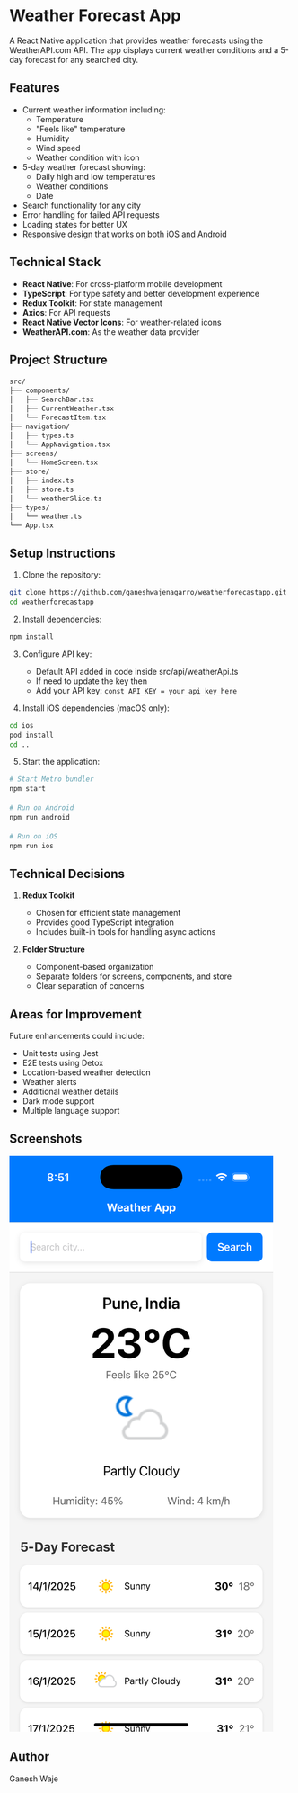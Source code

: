 # Weather Forecast App

A React Native application that provides weather forecasts using the WeatherAPI.com API. The app displays current weather conditions and a 5-day forecast for any searched city.

## Features

- Current weather information including:
  - Temperature
  - "Feels like" temperature
  - Humidity
  - Wind speed
  - Weather condition with icon
- 5-day weather forecast showing:
  - Daily high and low temperatures
  - Weather conditions
  - Date
- Search functionality for any city
- Error handling for failed API requests
- Loading states for better UX
- Responsive design that works on both iOS and Android

## Technical Stack

- **React Native**: For cross-platform mobile development
- **TypeScript**: For type safety and better development experience
- **Redux Toolkit**: For state management
- **Axios**: For API requests
- **React Native Vector Icons**: For weather-related icons
- **WeatherAPI.com**: As the weather data provider

## Project Structure

```
src/
├── components/
│   ├── SearchBar.tsx
│   ├── CurrentWeather.tsx
│   └── ForecastItem.tsx
├── navigation/
│   ├── types.ts
│   └── AppNavigation.tsx
├── screens/
│   └── HomeScreen.tsx
├── store/
│   ├── index.ts
│   ├── store.ts
│   └── weatherSlice.ts
├── types/
│   └── weather.ts
└── App.tsx
```

## Setup Instructions

1. Clone the repository:
```bash
git clone https://github.com/ganeshwajenagarro/weatherforecastapp.git
cd weatherforecastapp
```

2. Install dependencies:
```bash
npm install
```

3. Configure API key:
   - Default API added in code inside src/api/weatherApi.ts
   - If need to update the key then 
   - Add your API key: `const API_KEY = your_api_key_here`

4. Install iOS dependencies (macOS only):
```bash
cd ios
pod install
cd ..
```

5. Start the application:
```bash
# Start Metro bundler
npm start

# Run on Android
npm run android

# Run on iOS
npm run ios
```

## Technical Decisions

1. **Redux Toolkit**
   - Chosen for efficient state management
   - Provides good TypeScript integration
   - Includes built-in tools for handling async actions

2. **Folder Structure**
   - Component-based organization
   - Separate folders for screens, components, and store
   - Clear separation of concerns

## Areas for Improvement

Future enhancements could include:
- Unit tests using Jest
- E2E tests using Detox
- Location-based weather detection
- Weather alerts
- Additional weather details
- Dark mode support
- Multiple language support

## Screenshots

![iOS Screenshot](./screenshot-ios.png)

## Author

Ganesh Waje
